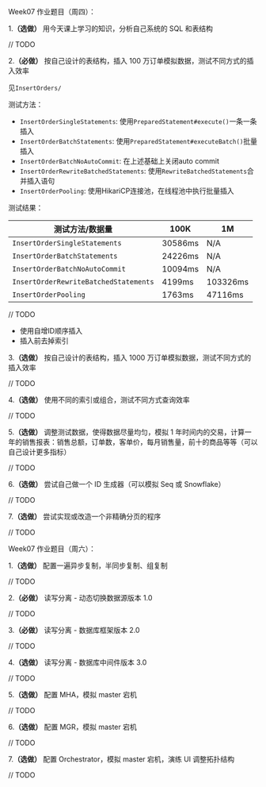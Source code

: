 Week07 作业题目（周四）：

1.**（选做）** 用今天课上学习的知识，分析自己系统的 SQL 和表结构

// TODO

2.**（必做）** 按自己设计的表结构，插入 100 万订单模拟数据，测试不同方式的插入效率

见`InsertOrders/`

测试方法：

* `InsertOrderSingleStatements`: 使用`PreparedStatement#execute()`一条一条插入 
* `InsertOrderBatchStatements`: 使用`PreparedStatement#executeBatch()`批量插入 
* `InsertOrderBatchNoAutoCommit`: 在上述基础上关闭auto commit
* `InsertOrderRewriteBatchedStatements`: 使用`RewriteBatchedStatements`合并插入语句
* `InsertOrderPooling`: 使用HikariCP连接池，在线程池中执行批量插入

测试结果：

测试方法/数据量 | 100K | 1M
--- | --- | --- 
`InsertOrderSingleStatements` | 30586ms | N/A
`InsertOrderBatchStatements` | 24226ms | N/A
`InsertOrderBatchNoAutoCommit` | 10094ms | N/A
`InsertOrderRewriteBatchedStatements` | 4199ms | 103326ms
`InsertOrderPooling` | 1763ms | 47116ms

// TODO
* 使用自增ID顺序插入
* 插入前去掉索引

3.**（选做）** 按自己设计的表结构，插入 1000 万订单模拟数据，测试不同方式的插入效率

// TODO

4.**（选做）** 使用不同的索引或组合，测试不同方式查询效率

// TODO

5.**（选做）** 调整测试数据，使得数据尽量均匀，模拟 1 年时间内的交易，计算一年的销售报表：销售总额，订单数，客单价，每月销售量，前十的商品等等（可以自己设计更多指标）

// TODO

6.**（选做）** 尝试自己做一个 ID 生成器（可以模拟 Seq 或 Snowflake）

// TODO

7.**（选做）** 尝试实现或改造一个非精确分页的程序

// TODO

Week07 作业题目（周六）：

1.**（选做）** 配置一遍异步复制，半同步复制、组复制

// TODO

2.**（必做）** 读写分离 - 动态切换数据源版本 1.0

// TODO

3.**（必做）** 读写分离 - 数据库框架版本 2.0

// TODO

4.**（选做）** 读写分离 - 数据库中间件版本 3.0

// TODO

5.**（选做）** 配置 MHA，模拟 master 宕机

// TODO

6.**（选做）** 配置 MGR，模拟 master 宕机

// TODO

7.**（选做）** 配置 Orchestrator，模拟 master 宕机，演练 UI 调整拓扑结构

// TODO
